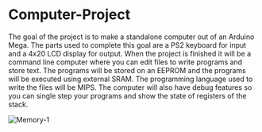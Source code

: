 # Computer-Project
The goal of the project is to make a standalone computer out of an Arduino Mega. The parts used to complete this goal are a PS2 keyboard for input and a 4x20 LCD display for output. When the project is finished it will be a command line computer where you can edit files to write programs and store text. The programs will be stored on an EEPROM and the programs will be executed using external SRAM. The programming language used to write the files will be MIPS. The computer will also have debug features so you can single step your programs and show the state of registers of the stack.

![Memory-1](https://user-images.githubusercontent.com/75323501/190010135-c00391b2-cc50-44b7-b901-fbf6644718ef.png)
